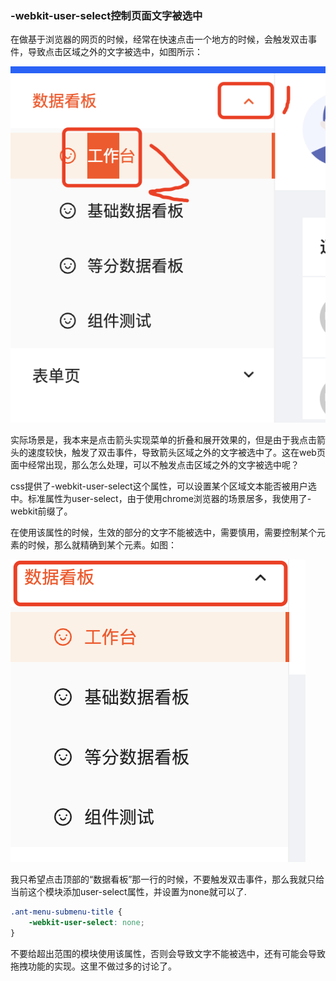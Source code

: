 ### -webkit-user-select控制页面文字被选中

在做基于浏览器的网页的时候，经常在快速点击一个地方的时候，会触发双击事件，导致点击区域之外的文字被选中，如图所示：

![快速点击触发双击事件导致点击区域之外的文字被选中](./images/i9.png)

实际场景是，我本来是点击箭头实现菜单的折叠和展开效果的，但是由于我点击箭头的速度较快，触发了双击事件，导致箭头区域之外的文字被选中了。这在web页面中经常出现，那么怎么处理，可以不触发点击区域之外的文字被选中呢？

css提供了-webkit-user-select这个属性，可以设置某个区域文本能否被用户选中。标准属性为user-select，由于使用chrome浏览器的场景居多，我使用了-webkit前缀了。

在使用该属性的时候，生效的部分的文字不能被选中，需要慎用，需要控制某个元素的时候，那么就精确到某个元素。如图：

![需要精确到不希望被选中文字的元素](./images/i10.png)

我只希望点击顶部的“数据看板”那一行的时候，不要触发双击事件，那么我就只给当前这个模块添加user-select属性，并设置为none就可以了.

```css
.ant-menu-submenu-title {
    -webkit-user-select: none;
}
```

不要给超出范围的模块使用该属性，否则会导致文字不能被选中，还有可能会导致拖拽功能的实现。这里不做过多的讨论了。